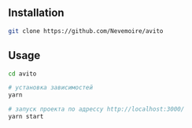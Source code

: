 ## Installation

```bash
git clone https://github.com/Nevemoire/avito
```

## Usage

```bash
cd avito

# установка зависимостей
yarn

# запуск проекта по адрессу http://localhost:3000/
yarn start
```

